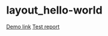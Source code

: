 # layout_hello-world
[Demo link](https://earthhuman41.github.io/layout_hello-world/)
[Test report](https://earthhuman41.github.io/layout_hello-world/report/html_report/)
